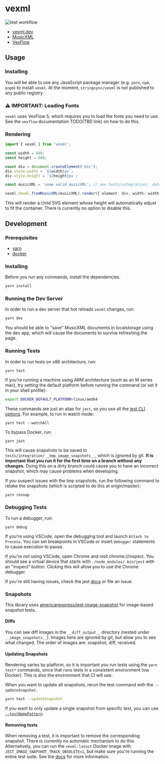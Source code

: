 # vexml

![test workflow](https://github.com/stringsync/vexml/actions/workflows/test.yml/badge.svg)

- [vexml.dev](https://vexml.dev)
- [MusicXML](https://www.w3.org/2021/06/musicxml40/)
- [VexFlow](https://www.vexflow.com/)

## Usage

### Installing

You _will_ be able to use any JavaScript package manager (e.g. `yarn`, `npm`, `pnpm`) to install `vexml`. At the moment, `stringsync/vexml` is not published to any public registry.

### ⚠️ IMPORTANT: Loading Fonts

`vexml` uses VexFlow 5, which requires you to load the fonts you need to use. See the `vexflow` documentation TODO(TBD link) on how to do this.

### Rendering

```ts
import { vexml } from 'vexml';

const width = 600;
const height = 600;

const div = document.createElement('div');
div.style.width = `${width}px`;
div.style.height = `${height}px`;

const musicXML = 'some valid musicXML'; // see tests/integration/__data__ for valid musicXML documents

vexml.Vexml.fromMusicXML(musicXML).render({ element: div, width: width });
```

This will render a child SVG element whose height will automatically adjust to fit the container. There is currently no option to disable this.

## Development

### Prerequisites

- [yarn](https://classic.yarnpkg.com/lang/en/docs/install)
- [docker](https://docs.docker.com/engine/install)

### Installing

Before you run any commands, install the dependencies.

```sh
yarn install
```

### Running the Dev Server

In order to run a dev server that hot reloads `vexml` changes, run:

```sh
yarn dev
```

You should be able to "save" MusicXML documents in localstorage using the dev app, which will cause the documents to survive refreshing the page.

### Running Tests

In order to run tests on x86 architecture, run:

```sh
yarn test
```

If you're running a machine using ARM architecture (such as an M series mac), try setting the default platform before running the command (or set it in your shell profile):

```sh
export DOCKER_DEFAULT_PLATFORM=linux/amd64
```

These commands are just an alias for `jest`, so you use all the [jest CLI options](https://jestjs.io/docs/cli). For example, to run in watch mode:

```
yarn test --watchAll
```

To bypass Docker, run:

```
yarn jest
```

This will cause snapshots to be saved to `tests/integration/__tmp_image_snapshots__`, which is ignored by git. **It is important that you run it for the first time on a branch without any changes.** Doing this on a dirty branch could cause you to have an incorrect snapshot, which may cause problems when developing.

If you suspect issues with the tmp snapshots, run the following command to retake the snapshots (which is scripted to do this at origin/master):

```
yarn resnap
```

### Debugging Tests

To run a debugger, run:

```
yarn debug
```

If you're using VSCode, open the debugging tool and launch `Attach to Process`. You can set breakpoints in VSCode or insert `debugger` statements to cause execution to pause.

If you're not using VSCode, open Chrome and visit chrome://inspect. You should see a virtual device that starts with `./node_modules/.bin/jest` with an "inspect" button. Clicking this will allow you to use the Chrome debugger.

If you're still having issues, check the jest [docs](https://jestjs.io/docs/troubleshooting) or file an issue.

### Snapshots

This library uses [americanexpress/jest-image-snapshot](https://github.com/americanexpress/jest-image-snapshot) for image-based snapshot tests.

#### Diffs

You can see diff images in the `__diff_output__` directory (nested under `__image_snapshots__`). Images here are ignored by git, but allow you to see what changed. The order of images are: snapshot, diff, received.

#### Updating Snapshots

Rendering varies by platform, so it is important you run tests using the `yarn test*` commands, since that runs tests in a consistent environment (via Docker). This is also the environment that CI will use.

When you want to update all snapshots, rerun the test command with the `--updateSnapshot`.

```sh
yarn test --updateSnapshot
```

If you want to only update a single snapshot from specific test, you can use [`--testNamePattern`](https://jestjs.io/docs/cli#--testnamepatternregex).

#### Removing tests

When removing a test, it is important to remove the corresponding snapshot. There is currently no automatic mechanism to do this. Alternatively, you can run the `vexml:latest` Docker image with `JEST_IMAGE_SNAPSHOT_TRACK_OBSOLETE=1`, but make sure you're running the entire test suite. See the [docs](https://github.com/americanexpress/jest-image-snapshot#removing-outdated-snapshots) for more information.
